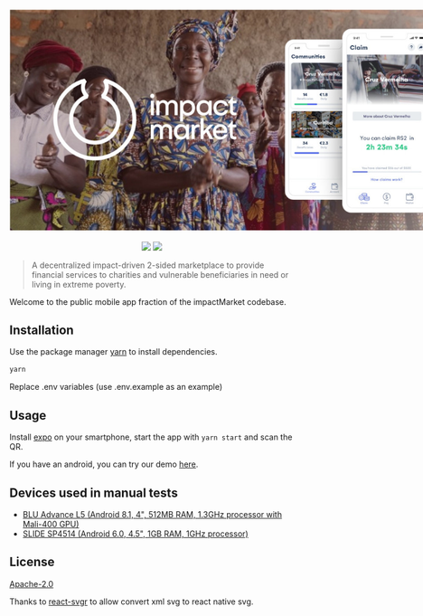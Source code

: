 <div align="center">
    <img src="feature.jpeg" style="max-width: 800px"><br/><br/>
    <a href="https://expo.io/@impactmarket/"><img src="https://img.shields.io/badge/Runs%20with%20Expo-4630EB.svg?style=flat-square&logo=EXPO&labelColor=f3f3f3&logoColor=000"/></a>
    <a href="https://github.com/impactMarket/mobile-app/workflows"><img src="https://github.com/impactMarket/mobile-app/workflows/CodeQL/badge.svg"/></a>
</div>

> A decentralized impact-driven 2-sided marketplace to provide financial services to charities and vulnerable beneficiaries in need or living in extreme poverty.

Welcome to the public mobile app fraction of the impactMarket codebase.

## Installation

Use the package manager [yarn](https://yarnpkg.com/) to install dependencies.

```bash
yarn
```

Replace .env variables (use .env.example as an example)

## Usage

Install [expo](https://expo.io/) on your smartphone, start the app with `yarn start` and scan the QR.

If you have an android, you can try our demo [here](https://expo.io/@impactmarket/).

## Devices used in manual tests

* [BLU Advance L5 (Android 8.1, 4", 512MB RAM, 1.3GHz processor with Mali-400 GPU)](https://www.amazon.com/Advance-A390L-Unlocked-Phone-Camera/dp/B07Z6Q9NCZ/)
* [SLIDE SP4514 (Android 6.0, 4.5", 1GB RAM, 1GHz processor)](https://www.amazon.com/dp/B06ZZ4KZF9?psc=1&ref=ppx_yo2_dt_b_product_details)

## License
[Apache-2.0](LICENSE)

Thanks to [react-svgr](https://react-svgr.com/playground/?native=true&typescript=true) to allow convert xml svg to react native svg.

